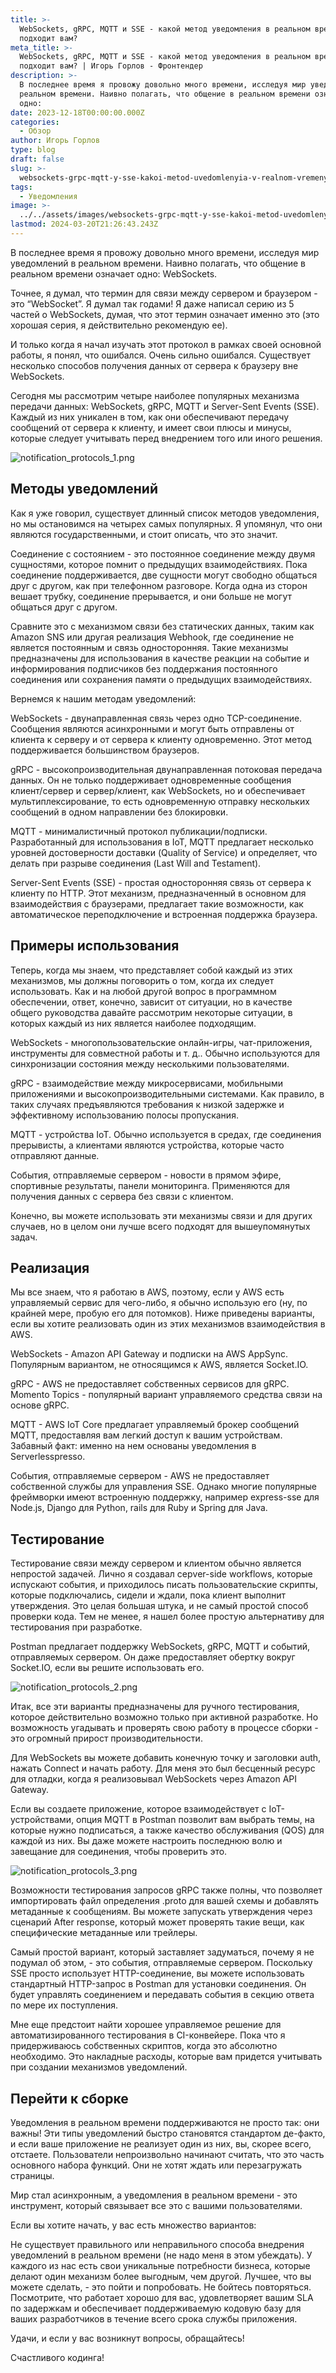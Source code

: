 ```yaml
---
title: >-
  WebSockets, gRPC, MQTT и SSE - какой метод уведомления в реальном времени
  подходит вам?
meta_title: >-
  WebSockets, gRPC, MQTT и SSE - какой метод уведомления в реальном времени
  подходит вам? | Игорь Горлов - Фронтeндер
description: >-
  В последнее время я провожу довольно много времени, исследуя мир уведомлений в
  реальном времени. Наивно полагать, что общение в реальном времени означает
  одно:
date: 2023-12-18T00:00:00.000Z
categories:
  - Обзор
author: Игорь Горлов
type: blog
draft: false
slug: >-
  websockets-grpc-mqtt-y-sse-kakoi-metod-uvedomlenyia-v-realnom-vremeny-podkhodyt-vam
tags:
  - Уведомления
image: >-
  ../../assets/images/websockets-grpc-mqtt-y-sse-kakoi-metod-uvedomlenyia-v-realnom-vremeny-podkhodyt-vam-Dec-18-2023.avif
lastmod: 2024-03-20T21:26:43.243Z
---
```


В последнее время я провожу довольно много времени, исследуя мир уведомлений в реальном времени. Наивно полагать, что общение в реальном времени означает одно: WebSockets.

Точнее, я думал, что термин для связи между сервером и браузером - это “WebSocket”. Я думал так годами! Я даже написал серию из 5 частей о WebSockets, думая, что этот термин означает именно это (это хорошая серия, я действительно рекомендую ее).

И только когда я начал изучать этот протокол в рамках своей основной работы, я понял, что ошибался. Очень сильно ошибался. Существует несколько способов получения данных от сервера к браузеру вне WebSockets.

Сегодня мы рассмотрим четыре наиболее популярных механизма передачи данных: WebSockets, gRPC, MQTT и Server-Sent Events (SSE). Каждый из них уникален в том, как они обеспечивают передачу сообщений от сервера к клиенту, и имеет свои плюсы и минусы, которые следует учитывать перед внедрением того или иного решения.

![notification_protocols_1.png](../../assets/images/notification_protocols_1.png)

## Методы уведомлений

Как я уже говорил, существует длинный список методов уведомления, но мы остановимся на четырех самых популярных. Я упомянул, что они являются государственными, и стоит описать, что это значит.

Соединение с состоянием - это постоянное соединение между двумя сущностями, которое помнит о предыдущих взаимодействиях. Пока соединение поддерживается, две сущности могут свободно общаться друг с другом, как при телефонном разговоре. Когда одна из сторон вешает трубку, соединение прерывается, и они больше не могут общаться друг с другом.

Сравните это с механизмом связи без статических данных, таким как Amazon SNS или другая реализация Webhook, где соединение не является постоянным и связь односторонняя. Такие механизмы предназначены для использования в качестве реакции на событие и информирования подписчиков без поддержания постоянного соединения или сохранения памяти о предыдущих взаимодействиях.

Вернемся к нашим методам уведомлений:

WebSockets - двунаправленная связь через одно TCP-соединение. Сообщения являются асинхронными и могут быть отправлены от клиента к серверу и от сервера к клиенту одновременно. Этот метод поддерживается большинством браузеров.

gRPC - высокопроизводительная двунаправленная потоковая передача данных. Он не только поддерживает одновременные сообщения клиент/сервер и сервер/клиент, как WebSockets, но и обеспечивает мультиплексирование, то есть одновременную отправку нескольких сообщений в одном направлении без блокировки.

MQTT - минималистичный протокол публикации/подписки. Разработанный для использования в IoT, MQTT предлагает несколько уровней достоверности доставки (Quality of Service) и определяет, что делать при разрыве соединения (Last Will and Testament).

Server-Sent Events (SSE) - простая односторонняя связь от сервера к клиенту по HTTP. Этот механизм, предназначенный в основном для взаимодействия с браузерами, предлагает такие возможности, как автоматическое переподключение и встроенная поддержка браузера.

## Примеры использования

Теперь, когда мы знаем, что представляет собой каждый из этих механизмов, мы должны поговорить о том, когда их следует использовать. Как и на любой другой вопрос в программном обеспечении, ответ, конечно, зависит от ситуации, но в качестве общего руководства давайте рассмотрим некоторые ситуации, в которых каждый из них является наиболее подходящим.

WebSockets - многопользовательские онлайн-игры, чат-приложения, инструменты для совместной работы и т. д.. Обычно используются для синхронизации состояния между несколькими пользователями.

gRPC - взаимодействие между микросервисами, мобильными приложениями и высокопроизводительными системами. Как правило, в таких случаях предъявляются требования к низкой задержке и эффективному использованию полосы пропускания.

MQTT - устройства IoT. Обычно используется в средах, где соединения прерывисты, а клиентами являются устройства, которые часто отправляют данные.

События, отправляемые сервером - новости в прямом эфире, спортивные результаты, панели мониторинга. Применяются для получения данных с сервера без связи с клиентом.

Конечно, вы можете использовать эти механизмы связи и для других случаев, но в целом они лучше всего подходят для вышеупомянутых задач.

## Реализация

Мы все знаем, что я работаю в AWS, поэтому, если у AWS есть управляемый сервис для чего-либо, я обычно использую его (ну, по крайней мере, пробую его для потомков). Ниже приведены варианты, если вы хотите реализовать один из этих механизмов взаимодействия в AWS.

WebSockets - Amazon API Gateway и подписки на AWS AppSync. Популярным вариантом, не относящимся к AWS, является Socket.IO.

gRPC - AWS не предоставляет собственных сервисов для gRPC. Momento Topics - популярный вариант управляемого средства связи на основе gRPC.

MQTT - AWS IoT Core предлагает управляемый брокер сообщений MQTT, предоставляя вам легкий доступ к вашим устройствам. Забавный факт: именно на нем основаны уведомления в Serverlesspresso.

События, отправляемые сервером - AWS не предоставляет собственной службы для управления SSE. Однако многие популярные фреймворки имеют встроенную поддержку, например express-sse для Node.js, Django для Python, rails для Ruby и Spring для Java.

## Тестирование

Тестирование связи между сервером и клиентом обычно является непростой задачей. Лично я создавал серver-side workflows, которые испускают события, и приходилось писать пользовательские скрипты, которые подключались, сидели и ждали, пока клиент выполнит утверждения. Это целая большая штука, и не самый простой способ проверки кода. Тем не менее, я нашел более простую альтернативу для тестирования при разработке.

Postman предлагает поддержку WebSockets, gRPC, MQTT и событий, отправляемых сервером. Он даже предоставляет обертку вокруг Socket.IO, если вы решите использовать его.

![notification_protocols_2.png](../../assets/images/notification_protocols_2.png)

Итак, все эти варианты предназначены для ручного тестирования, которое действительно возможно только при активной разработке. Но возможность угадывать и проверять свою работу в процессе сборки - это огромный прирост производительности.

Для WebSockets вы можете добавить конечную точку и заголовки auth, нажать Connect и начать работу. Для меня это был бесценный ресурс для отладки, когда я реализовывал WebSockets через Amazon API Gateway.

Если вы создаете приложение, которое взаимодействует с IoT-устройствами, опция MQTT в Postman позволит вам выбрать темы, на которые нужно подписаться, а также качество обслуживания (QOS) для каждой из них. Вы даже можете настроить последнюю волю и завещание для соединения, чтобы проверить это.

![notification_protocols_3.png](../../assets/images/notification_protocols_3.png)

Возможности тестирования запросов gRPC также полны, что позволяет импортировать файл определения .proto для вашей схемы и добавлять метаданные к сообщениям. Вы можете запускать утверждения через сценарий After response, который может проверять такие вещи, как специфические метаданные или трейлеры.

Самый простой вариант, который заставляет задуматься, почему я не подумал об этом, - это события, отправляемые сервером. Поскольку SSE просто использует HTTP-соединение, вы можете использовать стандартный HTTP-запрос в Postman для установки соединения. Он будет управлять соединением и передавать события в секцию ответа по мере их поступления.

Мне еще предстоит найти хорошее управляемое решение для автоматизированного тестирования в CI-конвейере. Пока что я придерживаюсь собственных скриптов, когда это абсолютно необходимо. Это накладные расходы, которые вам придется учитывать при создании механизмов уведомлений.

## Перейти к сборке

Уведомления в реальном времени поддерживаются не просто так: они важны! Эти типы уведомлений быстро становятся стандартом де-факто, и если ваше приложение не реализует один из них, вы, скорее всего, отстаете. Пользователи непроизвольно начинают считать, что это часть основного набора функций. Они не хотят ждать или перезагружать страницы.

Мир стал асинхронным, а уведомления в реальном времени - это инструмент, который связывает все это с вашими пользователями.

Если вы хотите начать, у вас есть множество вариантов:

Не существует правильного или неправильного способа внедрения уведомлений в реальном времени (не надо меня в этом убеждать). У каждого из нас есть свои уникальные потребности бизнеса, которые делают один механизм более выгодным, чем другой. Лучшее, что вы можете сделать, - это пойти и попробовать. Не бойтесь повторяться. Посмотрите, что работает хорошо для вас, удовлетворяет вашим SLA по задержкам и обеспечивает поддерживаемую кодовую базу для ваших разработчиков в течение всего срока службы приложения.

Удачи, и если у вас возникнут вопросы, обращайтесь!

Счастливого кодинга!
